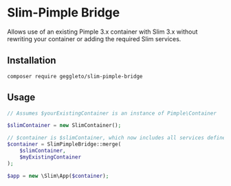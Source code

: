# Slim-Pimple Bridge

Allows use of an existing Pimple 3.x container with Slim 3.x without rewriting
your container or adding the required Slim services.

## Installation

`composer require geggleto/slim-pimple-bridge`

## Usage

``` php
// Assumes $yourExistingContainer is an instance of Pimple\Container

$slimContainer = new SlimContainer();

// $container is $slimContainer, which now includes all services defined on $myExistingContainer
$container = SlimPimpleBridge::merge(
    $slimContainer,
    $myExistingContainer
);

$app = new \Slim\App($container);
```
